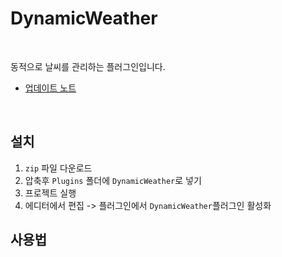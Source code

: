 # DynamicWeather

<br>

동적으로 날씨를 관리하는 플러그인입니다.

- [업데이트 노트](https://github.com/Junghyeon0710/DynamicWeather/wiki)

<br>

## 설치
1. `zip` 파일 다운로드
2. 압축후 `Plugins` 폴더에 `DynamicWeather`로 넣기
3. 프로젝트 실행
4. 에디터에서 편집 -> 플러그인에서 `DynamicWeather`플러그인 활성화


## 사용법
